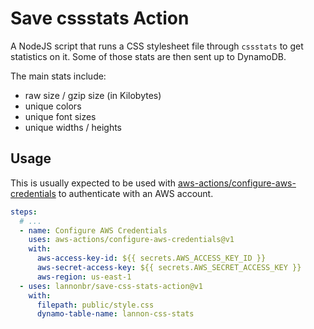 # Save cssstats Action

A NodeJS script that runs a CSS stylesheet file through `cssstats` to get statistics on it. Some of those stats are then sent up to DynamoDB.

The main stats include:

- raw size / gzip size (in Kilobytes)
- unique colors
- unique font sizes
- unique widths / heights

## Usage

This is usually expected to be used with [aws-actions/configure-aws-credentials](https://github.com/aws-actions/configure-aws-credentials) to authenticate with an AWS account.

```yaml
steps:
  # ...
  - name: Configure AWS Credentials
    uses: aws-actions/configure-aws-credentials@v1
    with:
      aws-access-key-id: ${{ secrets.AWS_ACCESS_KEY_ID }}
      aws-secret-access-key: ${{ secrets.AWS_SECRET_ACCESS_KEY }}
      aws-region: us-east-1
  - uses: lannonbr/save-css-stats-action@v1
    with:
      filepath: public/style.css
      dynamo-table-name: lannon-css-stats
```
